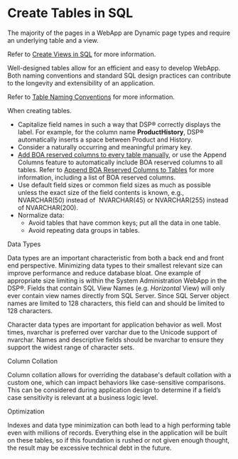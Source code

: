 # Create Tables in SQL

The majority of the pages in a WebApp are Dynamic page types and require
an underlying table and a view.

Refer to [Create Views in SQL](Create_Views_in_SQL.htm) for more
information.

Well-designed tables allow for an efficient and easy to develop WebApp.
Both naming conventions and standard SQL design practices can contribute
to the longevity and extensibility of an application.

Refer to [Table Naming Conventions](Table_Naming_Conventions.htm) for
more information.

When creating tables.

  - Capitalize field names in such a way that DSP® correctly displays
    the label. For example, for the column name **ProductHistory**, DSP®
    automatically inserts a space between Product and History.
  - Consider a naturally occurring and meaningful primary key.
  - [Add BOA reserved columns to every table
    manually](Add%20Reserved%20Columns%20%20to%20Tables.htm), or use the
    Append Columns feature to automatically include BOA reserved columns
    to all tables. Refer to [Append BOA Reserved Columns to
    Tables](Append_BOA_Reserved_Columns_to_Tables.htm) for more
    information, including a list of BOA reserved columns. 
  - Use default field sizes or common field sizes as much as possible
    unless the exact size of the field contents is known, e.g.,
    NVARCHAR(50) instead of  NVARCHAR(45) or NVARCHAR(255) instead of
    NVARCHAR(200).
  - Normalize data:
      - Avoid tables that have common keys; put all the data in one
        table.
      - Avoid repeating data groups in tables.

Data Types

Data types are an important characteristic from both a back end and
front end perspective. Minimizing data types to their smallest relevant
size can improve performance and reduce database bloat. One example of
appropriate size limiting is within the System Administration WebApp in
the DSP®. Fields that contain SQL View Names (e.g. *Horizontal* View)
will only ever contain view names directly from SQL Server. Since SQL
Server object names are limited to 128 characters, this field can and
should be limited to 128 characters.

Character data types are important for application behavior as well.
Most times, nvarchar is preferred over varchar due to the Unicode
support of nvarchar. Names and descriptive fields should be nvarchar to
ensure they support the widest range of character sets.

Column Collation

Column collation allows for overriding the database's default collation
with a custom one, which can impact behaviors like case-sensitive
comparisons. This can be considered during application design to
determine if a field’s case sensitivity is relevant at a business logic
level.

Optimization

Indexes and data type minimization can both lead to a high performing
table even with millions of records. Everything else in the application
will be built on these tables, so if this foundation is rushed or not
given enough thought, the result may be excessive technical debt in the
future.
